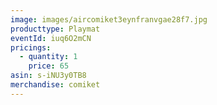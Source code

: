 ```yaml
---
image: images/aircomiket3eynfranvgae28f7.jpg
producttype: Playmat
eventId: iuq6O2mCN
pricings:
  - quantity: 1
    price: 65
asin: s-iNU3y0TB8
merchandise: comiket
---
```

